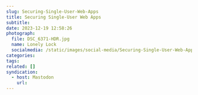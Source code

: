 ```yaml
---
slug: Securing-Single-User-Web-Apps
title: Securing Single-User Web Apps
subtitle: 
date: 2023-12-19 12:58:26
photograph:
  file: DSC_6371-HDR.jpg
  name: Lonely Lock
  socialmedia: /static/images/social-media/Securing-Single-User-Web-Apps.png
categories: 
tags: 
related: []
syndication:
  - host: Mastodon
    url:
---
```



<!-- more -->
